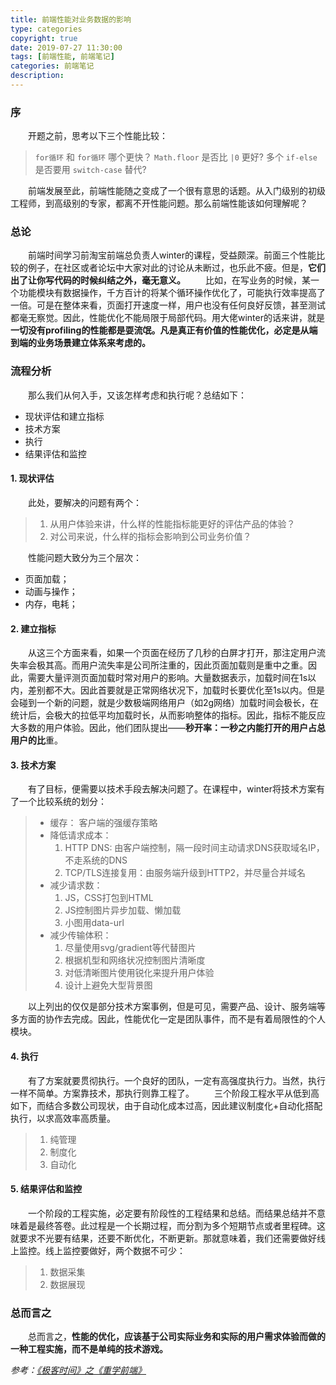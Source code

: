 ```yaml
---
title: 前端性能对业务数据的影响
type: categories
copyright: true
date: 2019-07-27 11:30:00
tags: [前端性能, 前端笔记]
categories: 前端笔记
description:
---
```


### 序
&emsp;&emsp;开题之前，思考以下三个性能比较：
>`for循环` 和 `for循环` 哪个更快？
>`Math.floor` 是否比 `|0` 更好?
>多个 `if-else` 是否要用 `switch-case` 替代?

<!--more-->

&emsp;&emsp;前端发展至此，前端性能随之变成了一个很有意思的话题。从入门级别的初级工程师，到高级别的专家，都离不开性能问题。那么前端性能该如何理解呢？

### 总论
&emsp;&emsp;前端时间学习前淘宝前端总负责人winter的课程，受益颇深。前面三个性能比较的例子，在社区或者论坛中大家对此的讨论从未断过，也乐此不疲。但是，**它们出了让你写代码的时候纠结之外，毫无意义。**
&emsp;&emsp;比如，在写业务的时候，某一个功能模块有数据操作，千方百计的将某个循环操作优化了，可能执行效率提高了一倍。可是在整体来看，页面打开速度一样，用户也没有任何良好反馈，甚至测试都毫无察觉。因此，性能优化不能局限于局部代码。用大佬winter的话来讲，就是**一切没有profiling的性能都是耍流氓。凡是真正有价值的性能优化，必定是从端到端的业务场景建立体系来考虑的。**

### 流程分析
&emsp;&emsp;那么我们从何入手，又该怎样考虑和执行呢？总结如下：
- 现状评估和建立指标
- 技术方案
- 执行
- 结果评估和监控
  
#### 1. 现状评估
&emsp;&emsp;此处，要解决的问题有两个：
>1. 从用户体验来讲，什么样的性能指标能更好的评估产品的体验？
>2. 对公司来说，什么样的指标会影响到公司业务价值？

&emsp;&emsp;性能问题大致分为三个层次：
- 页面加载；
- 动画与操作；
- 内存，电耗；

#### 2. 建立指标
&emsp;&emsp;从这三个方面来看，如果一个页面在经历了几秒的白屏才打开，那注定用户流失率会极其高。而用户流失率是公司所注重的，因此页面加载则是重中之重。因此，需要大量评测页面加载时常对用户的影响。大量数据表示，加载时间在1s以内，差别都不大。因此首要就是正常网络状况下，加载时长要优化至1s以内。但是会碰到一个新的问题，就是少数极端网络用户（如2g网络）加载时间会极长，在统计后，会极大的拉低平均加载时长，从而影响整体的指标。因此，指标不能反应大多数的用户体验。因此，他们团队提出——**秒开率：一秒之内能打开的用户占总用户的比**重。

#### 3. 技术方案
&emsp;&emsp;有了目标，便需要以技术手段去解决问题了。在课程中，winter将技术方案有了一个比较系统的划分：
>- 缓存： 客户端的强缓存策略
>- 降低请求成本：
>   1. HTTP DNS: 由客户端控制，隔一段时间主动请求DNS获取域名IP，不走系统的DNS
>   2. TCP/TLS连接复用：由服务端升级到HTTP2，并尽量合并域名
> - 减少请求数：
>   1. JS，CSS打包到HTML
>   2. JS控制图片异步加载、懒加载
>   3. 小图用data-url
> - 减少传输体积：
>   1. 尽量使用svg/gradient等代替图片
>   2. 根据机型和网络状况控制图片清晰度
>   3. 对低清晰图片使用锐化来提升用户体验
>   4. 设计上避免大型背景图

&emsp;&emsp;以上列出的仅仅是部分技术方案事例，但是可见，需要产品、设计、服务端等多方面的协作去完成。因此，性能优化一定是团队事件，而不是有着局限性的个人模块。

#### 4. 执行
&emsp;&emsp;有了方案就要贯彻执行。一个良好的团队，一定有高强度执行力。当然，执行一样不简单。方案靠技术，那执行则靠工程了。
&emsp;&emsp;三个阶段工程水平从低到高如下，而结合多数公司现状，由于自动化成本过高，因此建议制度化+自动化搭配执行，以求高效率高质量。
>  1. 纯管理
>  2. 制度化
>  3. 自动化

#### 5. 结果评估和监控
&emsp;&emsp;一个阶段的工程实施，必定要有阶段性的工程结果和总结。而结果总结并不意味着是最终答卷。此过程是一个长期过程，而分割为多个短期节点或者里程碑。这就要求不光要有结果，还要不断优化，不断更新。那就意味着，我们还需要做好线上监控。线上监控要做好，两个数据不可少：
> 1. 数据采集
> 2. 数据展现


### 总而言之
&emsp;&emsp;总而言之，**性能的优化，应该基于公司实际业务和实际的用户需求体验而做的一种工程实施，而不是单纯的技术游戏。**




*参考：[《极客时间》之《重学前端》](https://time.geekbang.org/column/article/94156)*